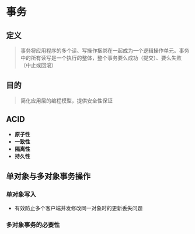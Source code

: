 # 事务
## 定义
> 事务将应用程序的多个读、写操作捆绑在一起成为一个逻辑操作单元。事务中的所有读写是一个执行的整体，整个事务要么成功（提交）、要么失败（中止或回滚）
## 目的
> 简化应用层的编程模型，提供安全性保证
## ACID
* **原子性**
* **一致性**
* **隔离性**
* **持久性**
## 单对象与多对象事务操作
### 单对象写入
* 有效防止多个客户端并发修改同一对象时的更新丢失问题
### 多对象事务的必要性

